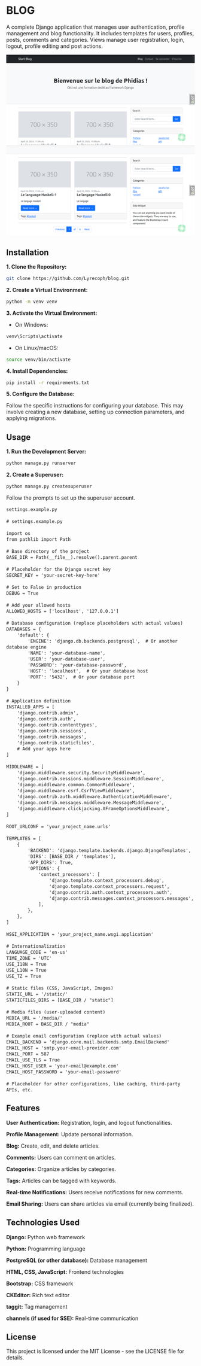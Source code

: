 # BLOG
A complete Django application that manages user authentication, profile management and blog functionality. It includes templates for users, profiles, posts, comments and categories. Views manage user registration, login, logout, profile editing and post actions.

![](./images_readme/screenBlog.png)
![](./images_readme/screenBlog2.png)


## Installation

**1. Clone the Repository:**

```bash
git clone https://github.com/Lyrecoph/blog.git
```

**2. Create a Virtual Environment:**

```bash
python -m venv venv
```

**3. Activate the Virtual Environment:**

- On Windows:

```bash
venv\Scripts\activate
```

- On Linux/macOS:

```bash
source venv/bin/activate
```

**4. Install Dependencies:**

```bash
pip install -r requirements.txt
```

**5. Configure the Database:**

Follow the specific instructions for configuring your database. This may involve creating a new database, setting up connection parameters, and applying migrations.

## Usage

**1. Run the Development Server:**

```bash
python manage.py runserver
```

**2. Create a Superuser:**

```bash
python manage.py createsuperuser
```

Follow the prompts to set up the superuser account.

```
settings.example.py

# settings.example.py

import os
from pathlib import Path

# Base directory of the project
BASE_DIR = Path(__file__).resolve().parent.parent

# Placeholder for the Django secret key
SECRET_KEY = 'your-secret-key-here'

# Set to False in production
DEBUG = True

# Add your allowed hosts
ALLOWED_HOSTS = ['localhost', '127.0.0.1']

# Database configuration (replace placeholders with actual values)
DATABASES = {
    'default': {
        'ENGINE': 'django.db.backends.postgresql',  # Or another database engine
        'NAME': 'your-database-name',
        'USER': 'your-database-user',
        'PASSWORD': 'your-database-password',
        'HOST': 'localhost',  # Or your database host
        'PORT': '5432',  # Or your database port
    }
}

# Application definition
INSTALLED_APPS = [
    'django.contrib.admin',
    'django.contrib.auth',
    'django.contrib.contenttypes',
    'django.contrib.sessions',
    'django.contrib.messages',
    'django.contrib.staticfiles',
    # Add your apps here
]

MIDDLEWARE = [
    'django.middleware.security.SecurityMiddleware',
    'django.contrib.sessions.middleware.SessionMiddleware',
    'django.middleware.common.CommonMiddleware',
    'django.middleware.csrf.CsrfViewMiddleware',
    'django.contrib.auth.middleware.AuthenticationMiddleware',
    'django.contrib.messages.middleware.MessageMiddleware',
    'django.middleware.clickjacking.XFrameOptionsMiddleware',
]

ROOT_URLCONF = 'your_project_name.urls'

TEMPLATES = [
    {
        'BACKEND': 'django.template.backends.django.DjangoTemplates',
        'DIRS': [BASE_DIR / 'templates'],
        'APP_DIRS': True,
        'OPTIONS': {
            'context_processors': [
                'django.template.context_processors.debug',
                'django.template.context_processors.request',
                'django.contrib.auth.context_processors.auth',
                'django.contrib.messages.context_processors.messages',
            ],
        },
    },
]

WSGI_APPLICATION = 'your_project_name.wsgi.application'

# Internationalization
LANGUAGE_CODE = 'en-us'
TIME_ZONE = 'UTC'
USE_I18N = True
USE_L10N = True
USE_TZ = True

# Static files (CSS, JavaScript, Images)
STATIC_URL = '/static/'
STATICFILES_DIRS = [BASE_DIR / "static"]

# Media files (user-uploaded content)
MEDIA_URL = '/media/'
MEDIA_ROOT = BASE_DIR / "media"

# Example email configuration (replace with actual values)
EMAIL_BACKEND = 'django.core.mail.backends.smtp.EmailBackend'
EMAIL_HOST = 'smtp.your-email-provider.com'
EMAIL_PORT = 587
EMAIL_USE_TLS = True
EMAIL_HOST_USER = 'your-email@example.com'
EMAIL_HOST_PASSWORD = 'your-email-password'

# Placeholder for other configurations, like caching, third-party APIs, etc.
```

## Features

**User Authentication:** Registration, login, and logout functionalities.

**Profile Management:** Update personal information.

**Blog:** Create, edit, and delete articles.

**Comments:** Users can comment on articles.

**Categories:** Organize articles by categories.

**Tags:** Articles can be tagged with keywords.

**Real-time Notifications:** Users receive notifications for new comments.

**Email Sharing:** Users can share articles via email (currently being finalized).

## Technologies Used

**Django:** Python web framework

**Python:** Programming language

**PostgreSQL (or other database):** Database management

**HTML, CSS, JavaScript:** Frontend technologies

**Bootstrap:** CSS framework

**CKEditor:** Rich text editor

**taggit:** Tag management

**channels (if used for SSE):** Real-time communication


## License
This project is licensed under the MIT License - see the LICENSE file for details.